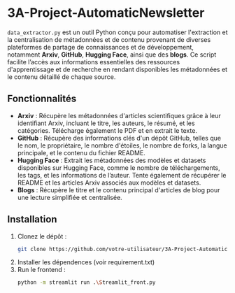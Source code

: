 # 3A-Project-AutomaticNewsletter

`data_extractor.py` est un outil Python conçu pour automatiser l'extraction et la centralisation de métadonnées et de contenu provenant de diverses plateformes de partage de connaissances et de développement, notamment **Arxiv**, **GitHub**, **Hugging Face**, ainsi que des **blogs**. Ce script facilite l’accès aux informations essentielles des ressources d'apprentissage et de recherche en rendant disponibles les métadonnées et le contenu détaillé de chaque source.

## Fonctionnalités

- **Arxiv** : Récupère les métadonnées d'articles scientifiques grâce à leur identifiant Arxiv, incluant le titre, les auteurs, le résumé, et les catégories. Télécharge également le PDF et en extrait le texte.
- **GitHub** : Récupère des informations clés d'un dépôt GitHub, telles que le nom, le propriétaire, le nombre d'étoiles, le nombre de forks, la langue principale, et le contenu du fichier README.
- **Hugging Face** : Extrait les métadonnées des modèles et datasets disponibles sur Hugging Face, comme le nombre de téléchargements, les tags, et les informations de l’auteur. Tente également de récupérer le README et les articles Arxiv associés aux modèles et datasets.
- **Blogs** : Récupère le titre et le contenu principal d'articles de blog pour une lecture simplifiée et centralisée.

## Installation

1. Clonez le dépôt :
   ```bash
   git clone https://github.com/votre-utilisateur/3A-Project-AutomaticNewsletter.git

2. Installer les dépendences (voir requirement.txt)
3. Run le frontend :
   ```bash
   python -m streamlit run .\Streamlit_front.py 